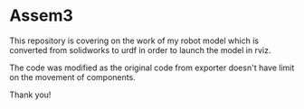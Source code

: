 # Assem3

This repository is covering on the work of my robot model which is converted from solidworks to urdf in order to launch the model in rviz.

The code was modified as the original code from exporter doesn't have limit on the movement of components.

Thank you!
